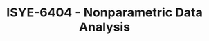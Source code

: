 ---
layout: course
title: ISYE-6404 - Nonparametric Data Analysis
aliases: 
course_id: ISYE-6404
permalink: /ISYE-6404/
avg_difficulty: 0
avg_rating: 0
avg_workload: 0
course_number: 6404
---